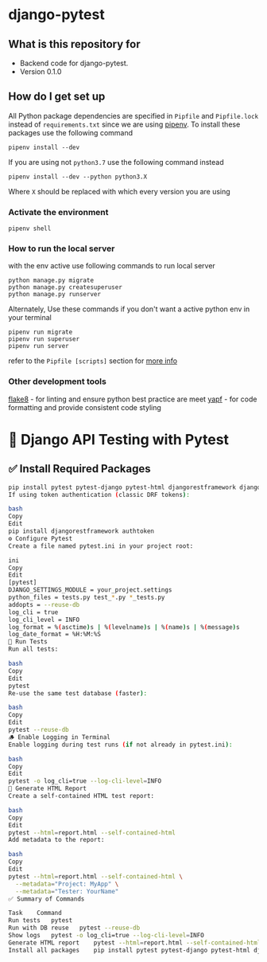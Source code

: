 # django-pytest

## What is this repository for

* Backend code for django-pytest.
* Version 0.1.0

## How do I get set up

All Python package dependencies are specified in `Pipfile` and `Pipfile.lock` instead of `requirements.txt` since we are using
[pipenv](https://pipenv.pypa.io/en/latest/). To install these packages use the following command

    pipenv install --dev

If you are using not `python3.7` use the following command instead

    pipenv install --dev --python python3.X

Where `X` should be replaced with which every version you are using

### Activate the environment

    pipenv shell

### How to run the local server

with the env active use following commands to run local server

    python manage.py migrate
    python manage.py createsuperuser
    python manage.py runserver

Alternately, Use these commands if you don't want a active python env in your terminal

    pipenv run migrate
    pipenv run superuser
    pipenv run server

refer to the `Pipfile [scripts]` section for [more info](https://pipenv-fork.readthedocs.io/en/latest/advanced.html#custom-script-shortcuts)

### Other development tools

[flake8](https://flake8.readthedocs.io/en/latest/) - for linting and ensure python best practice are meet
[yapf](https://github.com/google/yapf) - for code formatting and provide consistent code styling

# 🧪 Django API Testing with Pytest

## ✅ Install Required Packages

```bash
pip install pytest pytest-django pytest-html djangorestframework djangorestframework-simplejwt
If using token authentication (classic DRF tokens):

bash
Copy
Edit
pip install djangorestframework authtoken
⚙️ Configure Pytest
Create a file named pytest.ini in your project root:

ini
Copy
Edit
[pytest]
DJANGO_SETTINGS_MODULE = your_project.settings
python_files = tests.py test_*.py *_tests.py
addopts = --reuse-db
log_cli = true
log_cli_level = INFO
log_format = %(asctime)s | %(levelname)s | %(name)s | %(message)s
log_date_format = %H:%M:%S
🧪 Run Tests
Run all tests:

bash
Copy
Edit
pytest
Re-use the same test database (faster):

bash
Copy
Edit
pytest --reuse-db
🪵 Enable Logging in Terminal
Enable logging during test runs (if not already in pytest.ini):

bash
Copy
Edit
pytest -o log_cli=true --log-cli-level=INFO
📝 Generate HTML Report
Create a self-contained HTML test report:

bash
Copy
Edit
pytest --html=report.html --self-contained-html
Add metadata to the report:

bash
Copy
Edit
pytest --html=report.html --self-contained-html \
  --metadata="Project: MyApp" \
  --metadata="Tester: YourName"
✅ Summary of Commands

Task	Command
Run tests	pytest
Run with DB reuse	pytest --reuse-db
Show logs	pytest -o log_cli=true --log-cli-level=INFO
Generate HTML report	pytest --html=report.html --self-contained-html
Install all packages	pip install pytest pytest-django pytest-html djangorestframework